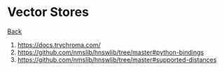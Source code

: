 # Vector Stores

[Back](../index.md)

1. https://docs.trychroma.com/
2. https://github.com/nmslib/hnswlib/tree/master#python-bindings
3. https://github.com/nmslib/hnswlib/tree/master#supported-distances

